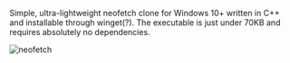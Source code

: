 Simple, ultra-lightweight neofetch clone for Windows 10+ written in C++ and installable through winget(?). The executable is just under 70KB and requires absolutely no dependencies.

![neofetch](https://user-images.githubusercontent.com/119973523/221455043-a48d6c34-8673-407c-9dc3-febef0ded808.png)
